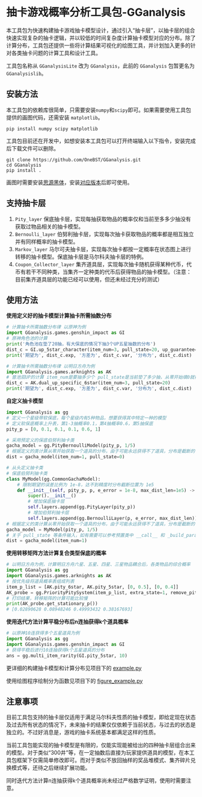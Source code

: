 # 抽卡游戏概率分析工具包-GGanalysis

本工具包为快速构建抽卡游戏抽卡模型设计，通过引入“抽卡层”，以抽卡层的组合快速实现复杂的抽卡逻辑，并以较低的时间复杂度计算抽卡模型对应的分布。除了计算分布，工具包还提供一些将计算结果可视化的绘图工具，并计划加入更多的针对各类抽卡问题的计算工具和设计工具。

工具包名称从 `GGanalysisLite` 改为 `GGanalysis`，此前的 `GGanalysis` 包暂更名为 `GGanalysislib`。

## 安装方法

本工具包的依赖库很简单，只需要安装`numpy`和`scipy`即可。如果需要使用工具包提供的画图代码，还需安装 `matplotlib`。

``` shell
pip install numpy scipy matplotlib
```

工具包目前还在开发中，如想安装本工具包可以打开终端输入以下指令，安装完成后下载文件可以删除。

```shell
git clone https://github.com/OneBST/GGanalysis.git
cd GGanalysis
pip install .
```

画图时需要安装[思源黑体](https://github.com/adobe-fonts/source-han-sans)，安装[对应版本](https://github.com/adobe-fonts/source-han-sans/releases/download/2.004R/SourceHanSansSC.zip)后即可使用。

## 支持抽卡层

1. `Pity_layer` 保底抽卡层，实现每抽获取物品的概率仅和当前至多多少抽没有获取过物品相关的抽卡模型。
2. `Bernoulli_layer` 伯努利抽卡层，实现每次抽卡获取物品的概率都是相互独立并有同样概率的抽卡模型。
3. `Markov_layer` 马尔可夫抽卡层，实现每次抽卡都按一定概率在状态图上进行转移的抽卡模型。保底抽卡层是马尔科夫抽卡层的特例。
3. `Coupon_Collector_layer` 集齐道具层，实现每次抽卡随机获得某种代币，代币有若干不同种类，当集齐一定种类的代币后获得物品的抽卡模型。（注意：目前集齐道具层的功能已经可以使用，但还未经过充分的测试）

## 使用方法


**使用定义好的抽卡模型计算抽卡所需抽数分布**

``` python
# 计算抽卡所需抽数分布律 以原神为例
import GGanalysis.games.genshin_impact as GI
# 原神角色池的计算
print('角色池在垫了20抽，有大保底的情况下抽3个UP五星抽数的分布')
dist_c = GI.up_5star_character(item_num=3, pull_state=20, up_guarantee=1)
print('期望为', dist_c.exp, '方差为', dist_c.var, '分布为', dist_c.dist)

# 计算抽卡所需抽数分布律 以明日方舟为例
import GGanalysis.games.arknights as AK
# 普池双UP的计算 item_num是要抽多少个 pull_state是当前垫了多少抽，从零开始填0就行
dist_c = AK.dual_up_specific_6star(item_num=3, pull_state=20)
print('期望为', dist_c.exp, '方差为', dist_c.var, '分布为', dist_c.dist)
```

**自定义抽卡模型**

``` python
import GGanalysis as gg
# 定义一个星级带软保底，每个星级内有5种物品，想要获得其中特定一种的模型
# 定义软保底概率上升表，第1-3抽概率0.1，第4抽概率0.6，第5抽保底
pity_p = [0, 0.1, 0.1, 0.1, 0.6, 1]

# 采用预定义的保底伯努利抽卡类
gacha_model = gg.PityBernoulliModel(pity_p, 1/5)
# 根据定义的类计算从零开始获取一个道具的分布，由于可能永远获得不了道具，分布是截断的
dist = gacha_model(item_num=1, pull_state=0)

# 从头定义抽卡类
# 保底伯努利抽卡类
class MyModel(gg.CommonGachaModel):
    # 限制期望的误差比例为 1e-8，达不到精度时分布截断位置为 1e5
    def __init__(self, pity_p, p, e_error = 1e-8, max_dist_len=1e5) -> None:
        super().__init__()
        # 增加保底抽卡层
        self.layers.append(gg.PityLayer(pity_p))
        # 增加伯努利抽卡层
        self.layers.append(gg.BernoulliLayer(p, e_error, max_dist_len))
# 根据定义的类计算从零开始获取一个道具的分布，由于可能永远获得不了道具，分布是截断的
gacha_model = MyModel(pity_p, 1/5)
# 关于 pull_state 等条件输入，如有需要可以参考预置类中 __call__ 和 _build_parameter_list 的写法
dist = gacha_model(item_num=1)
```

**使用转移矩阵方法计算复合类型保底的概率**

``` python
# 以明日方舟为例，计算明日方舟六星、五星、四星、三星物品耦合后，各类物品的综合概率
import GGanalysis as gg
import GGanalysis.games.arknights as AK
# 按优先级将道具概率表组成列表
item_p_list = [AK.pity_6star, AK.pity_5star, [0, 0.5], [0, 0.4]]
AK_probe = gg.PriorityPitySystem(item_p_list, extra_state=1, remove_pity=True)
# 打印结果，转移矩阵的计算可能比较慢
print(AK_probe.get_stationary_p())
# [0.02890628 0.08948246 0.49993432 0.38167693]
```

**使用迭代方法计算平稳分布后n连抽获得k个道具概率**

``` python
# 以原神10连获得多个五星道具为例
import GGanalysis as gg
import GGanalysis.games.genshin_impact as GI
# 获得平稳后进行10连抽获得k个五星道具的分布
ans = gg.multi_item_rarity(GI.pity_5star, 10)
```

更详细的构建抽卡模型和计算分布见项目下的 [example.py](https://github.com/OneBST/GGanalysisLite/blob/main/example.py)

使用绘图程序绘制分为函数见项目下的 [figure_example.py](https://github.com/OneBST/GGanalysisLite/blob/main/figure_example.py)

## 注意事项

目前工具包支持的抽卡层仅适用于满足马尔科夫性质的抽卡模型，即给定现在状态及过去所有状态的情况下，未来抽卡的结果仅仅依赖于当前状态，与过去的状态是独立的。不过好消息是，游戏的抽卡系统基本都满足这样的性质。

当前工具包能实现的抽卡模型是有限的，仅能实现能被给出的四种抽卡层组合出来的模型。对于类似“300井”等，在一定抽数后直接为玩家提供道具的模型，在本工具包框架下仅需简单修改即可。而对于类似不放回抽样的奖品堆模式、集齐碎片兑换模式等，还待之后继续扩展功能。

同时迭代方法计算n连抽获得k个道具概率尚未经过严格数学证明，使用时需要注意。